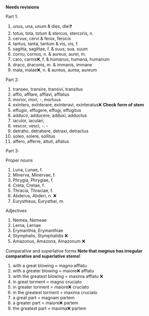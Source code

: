 **Needs revisions**

Part 1:

1. unus, una, unum & dies, diei❓ 
2. totus, tota, totum & stercus, stercoris, n. 
3. cervus, cervi & ferox, ferocis
4. tantus, tanta, tantum & vis, vis, f.
5. sagitta, sagittae, f. & suus, sua, suum
6. cornu, cornus, n. & aureus, aurei, m. 
7. caro, carnis❌, f. & humanus, humana, humanum 
8. draco, draconis, m. & immanis, immane 
9. mala, malae❌, n. & aureus, aurea, aureum 

Part 2: 

1. transeo, transire, transivi, transitus 
2. afflo, afflare, afflavi, afflatus 
3. morior, mori, -, mortuus
4. exintero, exinterare, exinteravi, exinteratus❌ **Check form of stem**
5. effugio, effugere, effugi, effugitus 
6. adduco, adducere, adduxi, adductus 
7. iaculor, iaculari, 
8. vescor, vesci, -. -
9. detraho, detrahere, detraxi, detractus 
10. soleo, solere, sollitus 
11. affero, afferre, attuli, aflatus 

Part 3:

Proper nouns

1. Luna, Lunae, f.
2. Minerva, Minervae, f.
3. Phrygia, Phrygiae, f.
4. Creta, Cretae, f.
5. Thracia, Thraciae, f.
6. Abderus, Abderi, n. ❌
7. Eurystheus, Eurysthei, m. 

Adjectives

1. Nemea, Nemeae 
2. Lerna, Lernae 
3. Erymanthia, Erymanthiae 
4. Stymphalis, Stymphalidis  ❌
5. Amazonus, Amazona, Amazonum ❌

Comparative and superlative forms **Note that *magnus* has irregular comparative and superlative stems!**

1. with a great blowing = magno afflatu 
2. with a greater blowing = maiore❌ afflatu  
3. with the greatest blowing = maxima afflatu ❌
4. in great torment = magno cruciato 
5. in greater torment = maiore❌ cruciato
6. in the greatest torment = maxima cruciato
7. a great part = magnam partem
8. a greater part = maiore❌ partem
9. the greatest part = maxima❌ partem
